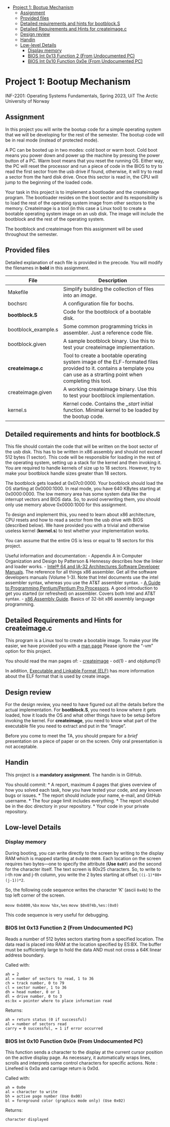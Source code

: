 - [Project 1: Bootup Mechanism](#project-1-bootup-mechanism)
  - [Assignment](#assignment)
  - [Provided files](#provided-files)
  - [Detailed requirements and hints for
    bootblock.S](#detailed-requirements-and-hints-for-bootblock.s)
  - [Detailed Requirements and Hints for
    createimage.c](#detailed-requirements-and-hints-for-createimage.c)
  - [Design review](#design-review)
  - [Handin](#handin)
  - [Low-level Details](#low-level-details)
    - [Display memory](#display-memory)
    - [BIOS Int 0x13 Function 2 (From Undocumented
      PC)](#bios-int-0x13-function-2-from-undocumented-pc)
    - [BIOS Int 0x10 Function 0x0e (From Undocumented
      PC)](#bios-int-0x10-function-0x0e-from-undocumented-pc)

# Project 1: Bootup Mechanism

INF-2201: Operating Systems Fundamentals, Spring 2023, UiT The Arctic
University of Norway

## Assignment

In this project you will write the bootup code for a simple operating
system that we will be developing for the rest of the semester. The
bootup code will be in real mode (instead of protected mode).

A PC can be booted up in two modes: cold boot or warm boot. Cold boot
means you power down and power up the machine by pressing the power
button of a PC. Warm boot means that you reset the running OS. Either
way, the PC will reset the processor and run a piece of code in the BIOS
to try to read the first sector from the usb drive if found, otherwise,
it will try to read a sector from the hard disk drive. Once this sector
is read in, the CPU will jump to the beginning of the loaded code.

Your task in this project is to implement a bootloader and the
createimage program. The bootloader resides on the boot sector and its
responsibility is to load the rest of the operating system image from
other sectors to the memory. Createimage is a tool (in this case a Linux
tool) to create a bootable operating system image on an usb disk. The
image will include the bootblock and the rest of the operating system.

The bootblock and createimage from this assignment will be used
throughout the semester.

## Provided files

Detailed explanation of each file is provided in the precode. You will
modify the filenames in **bold** in this assignment.

| File                | Description                                                                                                                                                                |
|---------------------|----------------------------------------------------------------------------------------------------------------------------------------------------------------------------|
| Makefile            | Simplify building the collection of files into an *image*.                                                                                                                 |
| bochsrc             | A configuration file for bochs.                                                                                                                                            |
| **bootblock.S**     | Code for the bootblock of a bootable disk.                                                                                                                                 |
| bootblock_example.s | Some common programming tricks in assembler. Just a reference code file.                                                                                                   |
| bootblock.given     | A sample bootblock binary. Use this to test your createimage implementation.                                                                                               |
| **createimage.c**   | Tool to create a bootable operating system image of the ELF-formated files provided to it. contains a template you can use as a strarting point when completing this tool. |
| createimage.given   | A working createimage binary. Use this to test your bootblock implementation.                                                                                              |
| kernel.s            | Kernel code. Contains the *\_start* initial function. Minimal kernel to be loaded by the bootup code.                                                                      |

## Detailed requirements and hints for bootblock.S

This file should contain the code that will be written on the boot
sector of the usb disk. This has to be written in x86 assembly and
should not exceed 512 bytes (1 sector). This code will be responsible
for loading in the rest of the operating system, setting up a stack for
the kernel and then invoking it. You are required to handle kernels of
size up to 18 sectors. However, try to make your bootblock handle sizes
greater than 18 sectors.

The bootblock gets loaded at 0x07c0:0000. Your bootblock should load the
OS starting at 0x0000:1000. In real mode, you have 640 KBytes starting
at 0x0000:0000. The low memory area has some system data like the
interrupt vectors and BIOS data. So, to avoid overwriting them, you
should only use memory above 0x0000:1000 for this assignment.

To design and implement this, you need to learn about x86 architecture,
CPU resets and how to read a sector from the usb drive with BIOS
(described below). We have provided you with a trivial and otherwise
useless kernel (**kernel.s**) to test whether your implementation works.

You can assume that the entire OS is less or equal to 18 sectors for
this project.

Useful information and documentation: - Appendix A in Computer
Organization and Design by Patterson & Hennessy describes how the linker
and loader works. - [Intel® 64 and IA-32 Architectures Software
Developer
Manuals](https://www.intel.com/content/www/us/en/developer/articles/technical/intel-sdm.html).
The reference for all things x86 assembler. Get all the software
developers manuals (Volume 1-3). Note that Intel documents use the intel
assembler syntax, whereas you use the AT&T assembler syntax. - [A Guide
to Programming Pentium/Pentium Pro Processors](pc-arch.pdf). A good
introduction to get you started (or refreshed) on assembler. Covers both
Intel and AT&T syntax. - [x86 Assembly
Guide](https://flint.cs.yale.edu/cs421/papers/x86-asm/asm.html). Basics
of 32-bit x86 assembly language programming.

## Detailed Requirements and Hints for createimage.c

This program is a Linux tool to create a bootable image. To make your
life easier, we have provided you with a [man page](createimage.md)
Please ignore the “-vm” option for this project.

You should read the man pages of: - [createimage](createimage.md) -
od(1) - and objdump(1)

In addition, [Executable and Linkable Format (ELF)](elfdoc.pdf) has more
information about the ELF format that is used by create image.

## Design review

For the design review, you need to have figured out all the details
before the actual implementation. For **bootblock.S**, you need to know
where it gets loaded, how it loads the OS and what other things have to
be setup before invoking the kernel. For **createimage**, you need to
know what part of the executable file you need to extract and put in the
“image”.

Before you come to meet the TA, you should prepare for a *brief*
presentation on a piece of paper or on the screen. Only oral
presentation is not acceptable.

## Handin

This project is a **mandatory assignment**. The handin is in GitHub.

You should commit: \* A report, maximum 4 pages that gives overview of
how you solved each task, how you have tested your code, and any known
bugs or issues. \* The report should include your name, e-mail, and
GitHub username. \* The four page limit includes everything. \* The
report shoubd be in the doc directory in your repository. \* Your code
in your private repository.

## Low-level Details

### Display memory

During booting, you can write directly to the screen by writing to the
display RAM which is mapped starting at `0xb800:0000`. Each location on
the screen requires two bytes—one to specify the attribute (**Use
`0x07`**) and the second for the character itself. The text screen is
80x25 characters. So, to write to i-th row and j-th column, you write
the 2 bytes starting at offset `((i-1)*80+(j-1))*2`.

So, the following code sequence writes the character ‘K’ (ascii `0x4b`)
to the top left corner of the screen.

`movw 0xb800,%bx` `movw %bx,%es` `movw $0x074b,%es:(0x0)`

This code sequence is very useful for debugging.

### BIOS Int 0x13 Function 2 (From Undocumented PC)

Reads a number of 512 bytes sectors starting from a specified location.
The data read is placed into RAM at the location specified by ES:BX. The
buffer must be sufficiently large to hold the data AND must not cross a
64K linear address boundary.

Called with:

    ah = 2 
    al = number of sectors to read, 1 to 36 
    ch = track number, 0 to 79 
    cl = sector number, 1 to 36 
    dh = head number, 0 or 1 
    dl = drive number, 0 to 3 
    es:bx = pointer where to place information read 

Returns:

    ah = return status (0 if successful) 
    al = number of sectors read 
    carry = 0 successful, = 1 if error occurred 

### BIOS Int 0x10 Function 0x0e (From Undocumented PC)

This function sends a character to the display at the current cursor
position on the active display page. As necessary, it automatically
wraps lines, scrolls and interprets some control characters for specific
actions. Note : Linefeed is 0x0a and carriage return is 0x0d.

Called with:

    ah = 0x0e 
    al = character to write 
    bh = active page number (Use 0x00) 
    bl = foreground color (graphics mode only) (Use 0x02) 

Returns:

    character displayed 
